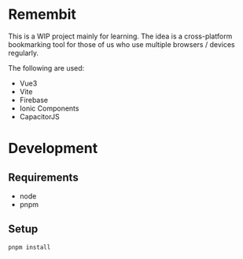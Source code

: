 # Remembit

This is a WIP project mainly for learning. The idea is a cross-platform bookmarking tool for those of us who use multiple browsers / devices regularly.

The following are used:

- Vue3
- Vite
- Firebase
- Ionic Components
- CapacitorJS

# Development

## Requirements

- node
- pnpm

## Setup

```
pnpm install

```
